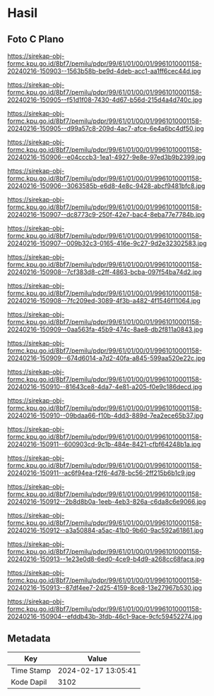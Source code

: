 # Hasil

## Foto C Plano

https://sirekap-obj-formc.kpu.go.id/8bf7/pemilu/pdpr/99/61/01/00/01/9961010001158-20240216-150903--1563b58b-be9d-4deb-acc1-aa1ff6cec44d.jpg

https://sirekap-obj-formc.kpu.go.id/8bf7/pemilu/pdpr/99/61/01/00/01/9961010001158-20240216-150905--f51d1f08-7430-4d67-b56d-215d4a4d740c.jpg

https://sirekap-obj-formc.kpu.go.id/8bf7/pemilu/pdpr/99/61/01/00/01/9961010001158-20240216-150905--d99a57c8-209d-4ac7-afce-6e4a6bc4df50.jpg

https://sirekap-obj-formc.kpu.go.id/8bf7/pemilu/pdpr/99/61/01/00/01/9961010001158-20240216-150906--e04cccb3-1ea1-4927-9e8e-97ed3b9b2399.jpg

https://sirekap-obj-formc.kpu.go.id/8bf7/pemilu/pdpr/99/61/01/00/01/9961010001158-20240216-150906--3063585b-e6d8-4e8c-9428-abcf9481bfc8.jpg

https://sirekap-obj-formc.kpu.go.id/8bf7/pemilu/pdpr/99/61/01/00/01/9961010001158-20240216-150907--dc8773c9-250f-42e7-bac4-8eba77e7784b.jpg

https://sirekap-obj-formc.kpu.go.id/8bf7/pemilu/pdpr/99/61/01/00/01/9961010001158-20240216-150907--009b32c3-0165-416e-9c27-9d2e32302583.jpg

https://sirekap-obj-formc.kpu.go.id/8bf7/pemilu/pdpr/99/61/01/00/01/9961010001158-20240216-150908--7cf383d8-c2ff-4863-bcba-097f54ba74d2.jpg

https://sirekap-obj-formc.kpu.go.id/8bf7/pemilu/pdpr/99/61/01/00/01/9961010001158-20240216-150908--7fc209ed-3089-4f3b-a482-4f1546f11064.jpg

https://sirekap-obj-formc.kpu.go.id/8bf7/pemilu/pdpr/99/61/01/00/01/9961010001158-20240216-150909--0aa563fa-45b9-474c-8ae8-db2f811a0843.jpg

https://sirekap-obj-formc.kpu.go.id/8bf7/pemilu/pdpr/99/61/01/00/01/9961010001158-20240216-150909--674d6014-a7d2-40fa-a845-599aa520e22c.jpg

https://sirekap-obj-formc.kpu.go.id/8bf7/pemilu/pdpr/99/61/01/00/01/9961010001158-20240216-150910--81643ce8-4da7-4e81-a205-f0e9c186decd.jpg

https://sirekap-obj-formc.kpu.go.id/8bf7/pemilu/pdpr/99/61/01/00/01/9961010001158-20240216-150910--09bdaa66-f10b-4dd3-889d-7ea2ece65b37.jpg

https://sirekap-obj-formc.kpu.go.id/8bf7/pemilu/pdpr/99/61/01/00/01/9961010001158-20240216-150911--600903cd-9c1b-484e-8421-cfbf64248b1a.jpg

https://sirekap-obj-formc.kpu.go.id/8bf7/pemilu/pdpr/99/61/01/00/01/9961010001158-20240216-150911--ac6f94ea-f2f6-4d78-bc56-2ff215b6b1c9.jpg

https://sirekap-obj-formc.kpu.go.id/8bf7/pemilu/pdpr/99/61/01/00/01/9961010001158-20240216-150912--2b8d8b0a-1eeb-4eb3-826a-c6da8c6e9066.jpg

https://sirekap-obj-formc.kpu.go.id/8bf7/pemilu/pdpr/99/61/01/00/01/9961010001158-20240216-150912--a3a50884-a5ac-41b0-9b60-9ac592a61861.jpg

https://sirekap-obj-formc.kpu.go.id/8bf7/pemilu/pdpr/99/61/01/00/01/9961010001158-20240216-150913--1e23e0d8-6ed0-4ce9-b4d9-a268cc68faca.jpg

https://sirekap-obj-formc.kpu.go.id/8bf7/pemilu/pdpr/99/61/01/00/01/9961010001158-20240216-150913--87df4ee7-2d25-4159-8ce8-13e27967b530.jpg

https://sirekap-obj-formc.kpu.go.id/8bf7/pemilu/pdpr/99/61/01/00/01/9961010001158-20240216-150904--efddb43b-3fdb-46c1-9ace-9cfc59452274.jpg


## Metadata

| Key        | Value               |
| ---------- | ------------------- |
| Time Stamp | 2024-02-17 13:05:41 |
| Kode Dapil | 3102                |




